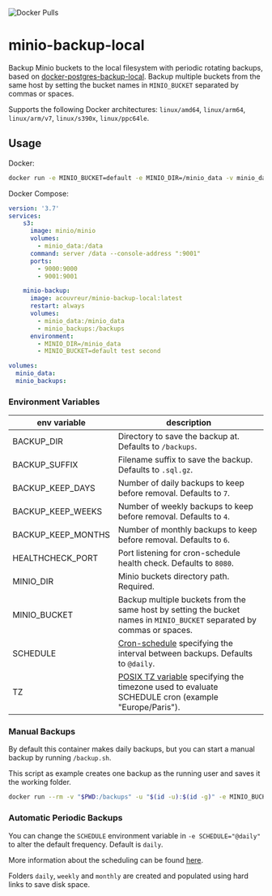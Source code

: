 ![Docker Pulls](https://img.shields.io/docker/pulls/acouvreur/minio-backup-local)

# minio-backup-local

Backup Minio buckets to the local filesystem with periodic rotating backups, based on [docker-postgres-backup-local](https://github.com/prodrigestivill/docker-postgres-backup-local).
Backup multiple buckets from the same host by setting the bucket names in `MINIO_BUCKET` separated by commas or spaces.

Supports the following Docker architectures: `linux/amd64`, `linux/arm64`, `linux/arm/v7`, `linux/s390x`, `linux/ppc64le`.

## Usage

Docker:

```sh
docker run -e MINIO_BUCKET=default -e MINIO_DIR=/minio_data -v minio_data:/minio_data acouvreur/minio-backup-local:latest
```

Docker Compose:

```yaml
version: '3.7'
services:
    s3:
      image: minio/minio
      volumes:
        - minio_data:/data
      command: server /data --console-address ":9001"
      ports: 
        - 9000:9000
        - 9001:9001

    minio-backup:
      image: acouvreur/minio-backup-local:latest
      restart: always
      volumes:
        - minio_data:/minio_data
        - minio_backups:/backups
      environment:
        - MINIO_DIR=/minio_data
        - MINIO_BUCKET=default test second

volumes:
  minio_data:
  minio_backups:
```

### Environment Variables

| env variable | description |
|--|--|
| BACKUP_DIR | Directory to save the backup at. Defaults to `/backups`. |
| BACKUP_SUFFIX | Filename suffix to save the backup. Defaults to `.sql.gz`. |
| BACKUP_KEEP_DAYS | Number of daily backups to keep before removal. Defaults to `7`. |
| BACKUP_KEEP_WEEKS | Number of weekly backups to keep before removal. Defaults to `4`. |
| BACKUP_KEEP_MONTHS | Number of monthly backups to keep before removal. Defaults to `6`. |
| HEALTHCHECK_PORT | Port listening for cron-schedule health check. Defaults to `8080`. |
| MINIO_DIR | Minio buckets directory path. Required. |
| MINIO_BUCKET | Backup multiple buckets from the same host by setting the bucket names in `MINIO_BUCKET` separated by commas or spaces. |
| SCHEDULE | [Cron-schedule](http://godoc.org/github.com/robfig/cron#hdr-Predefined_schedules) specifying the interval between backups. Defaults to `@daily`. |
| TZ | [POSIX TZ variable](https://www.gnu.org/software/libc/manual/html_node/TZ-Variable.html) specifying the timezone used to evaluate SCHEDULE cron (example "Europe/Paris"). |

### Manual Backups

By default this container makes daily backups, but you can start a manual backup by running `/backup.sh`.

This script as example creates one backup as the running user and saves it the working folder.

```sh
docker run --rm -v "$PWD:/backups" -u "$(id -u):$(id -g)" -e MINIO_BUCKET=default -e MINIO_DIR=/minio_data -v minio_data:/minio_data  acouvreur/minio-backup-local /backup.sh
```

### Automatic Periodic Backups

You can change the `SCHEDULE` environment variable in `-e SCHEDULE="@daily"` to alter the default frequency. Default is `daily`.

More information about the scheduling can be found [here](http://godoc.org/github.com/robfig/cron#hdr-Predefined_schedules).

Folders `daily`, `weekly` and `monthly` are created and populated using hard links to save disk space.